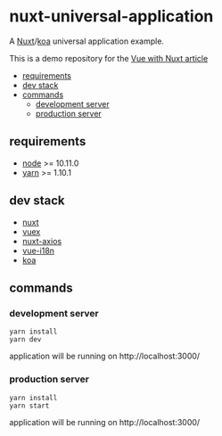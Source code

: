 # nuxt-universal-application

A [Nuxt](https://nuxtjs.org/)/[koa](https://koajs.com/) universal application example.

This is a demo repository for the [Vue with Nuxt article](https://hiswe.github.io/2018/12-vue-with-nuxt/)

<!-- START doctoc generated TOC please keep comment here to allow auto update -->
<!-- DON'T EDIT THIS SECTION, INSTEAD RE-RUN doctoc TO UPDATE -->

- [requirements](#requirements)
- [dev stack](#dev-stack)
- [commands](#commands)
  - [development server](#development-server)
  - [production server](#production-server)

<!-- END doctoc generated TOC please keep comment here to allow auto update -->

## requirements

- [node](http://nodejs.org/download/) >= 10.11.0
- [yarn](https://yarnpkg.com/lang/en/) >= 1.10.1

## dev stack

- [nuxt](https://nuxtjs.org/)
- [vuex](https://vuex.vuejs.org/)
- [nuxt-axios](https://github.com/nuxt-community/axios-module)
- [vue-i18n](https://kazupon.github.io/vue-i18n/)
- [koa](https://koajs.com/)

## commands

### development server

```
yarn install
yarn dev
```

application will be running on http://localhost:3000/

### production server

```
yarn install
yarn start
```

application will be running on http://localhost:3000/
